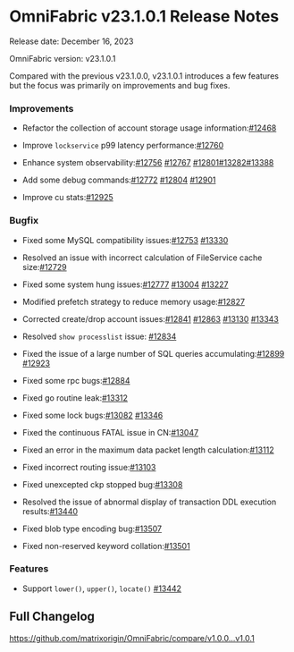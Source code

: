 # **OmniFabric v23.1.0.1 Release Notes**

Release date: December 16, 2023

OmniFabric version: v23.1.0.1

Compared with the previous v23.1.0.0, v23.1.0.1 introduces a few features but the focus was primarily on improvements and bug fixes.

### Improvements

- Refactor the collection of account storage usage information:[#12468](https://github.com/matrixorigin/OmniFabric/pull/12468)

- Improve `lockservice` p99 latency performance:[#12760](https://github.com/matrixorigin/OmniFabric/pull/12760)

- Enhance system observability:[#12756](https://github.com/matrixorigin/OmniFabric/pull/12756) [#12767](https://github.com/matrixorigin/OmniFabric/pull/12767) [#12801](https://github.com/matrixorigin/OmniFabric/pull/12756)[#13282](https://github.com/matrixorigin/OmniFabric/pull/12756)[#13388](https://github.com/matrixorigin/OmniFabric/pull/12756)

- Add some debug commands:[#12772](https://github.com/matrixorigin/OmniFabric/pull/12772) [#12804](https://github.com/matrixorigin/OmniFabric/pull/12804) [#12901](https://github.com/matrixorigin/OmniFabric/pull/12901)

- Improve cu stats:[#12925](https://github.com/matrixorigin/OmniFabric/pull/12925)

### Bugfix

- Fixed some MySQL compatibility issues:[#12753](https://github.com/matrixorigin/OmniFabric/pull/12753) [#13330](https://github.com/matrixorigin/OmniFabric/pull/13330)

- Resolved an issue with incorrect calculation of FileService cache size:[#12729](https://github.com/matrixorigin/OmniFabric/pull/12729)

- Fixed some system hung issues:[#12777](https://github.com/matrixorigin/OmniFabric/pull/12777) [#13004](https://github.com/matrixorigin/OmniFabric/pull/13004) [#13227](https://github.com/matrixorigin/OmniFabric/pull/13227)

- Modified prefetch strategy to reduce memory usage:[#12827](https://github.com/matrixorigin/OmniFabric/pull/12827)

- Corrected create/drop account issues:[#12841](https://github.com/matrixorigin/OmniFabric/pull/12841) [#12863](https://github.com/matrixorigin/OmniFabric/pull/12863) [#13130](https://github.com/matrixorigin/OmniFabric/pull/13130) [#13343](https://github.com/matrixorigin/OmniFabric/pull/13343)

- Resolved `show processlist` issue: [#12834](https://github.com/matrixorigin/OmniFabric/pull/12834)

- Fixed the issue of a large number of SQL queries accumulating:[#12899](https://github.com/matrixorigin/OmniFabric/pull/12899) [#12923](https://github.com/matrixorigin/OmniFabric/pull/12923)

- Fixed some rpc bugs:[#12884](https://github.com/matrixorigin/OmniFabric/pull/12884)

- Fixed go routine leak:[#13312](https://github.com/matrixorigin/OmniFabric/pull/13312)

- Fixed some lock bugs:[#13082](https://github.com/matrixorigin/OmniFabric/pull/13082) [#13346](https://github.com/matrixorigin/OmniFabric/pull/13346)

- Fixed the continuous FATAL issue in CN:[#13047](https://github.com/matrixorigin/OmniFabric/pull/13047)

- Fixed an error in the maximum data packet length calculation:[#13112](https://github.com/matrixorigin/OmniFabric/pull/13112)

- Fixed incorrect routing issue:[#13103](https://github.com/matrixorigin/OmniFabric/pull/13103)

- Fixed unexcepted ckp stopped bug:[#13308](https://github.com/matrixorigin/OmniFabric/pull/13308)

- Resolved the issue of abnormal display of transaction DDL execution results:[#13440](https://github.com/matrixorigin/OmniFabric/pull/13440)

- Fixed blob type encoding bug:[#13507](https://github.com/matrixorigin/OmniFabric/pull/13057)

- Fixed non-reserved keyword collation:[#13501](https://github.com/matrixorigin/OmniFabric/pull/13051)

### Features

- Support `lower()`, `upper()`, `locate()` [#13442](https://github.com/matrixorigin/OmniFabric/pull/13442)

## Full Changelog

<https://github.com/matrixorigin/OmniFabric/compare/v1.0.0...v1.0.1>

